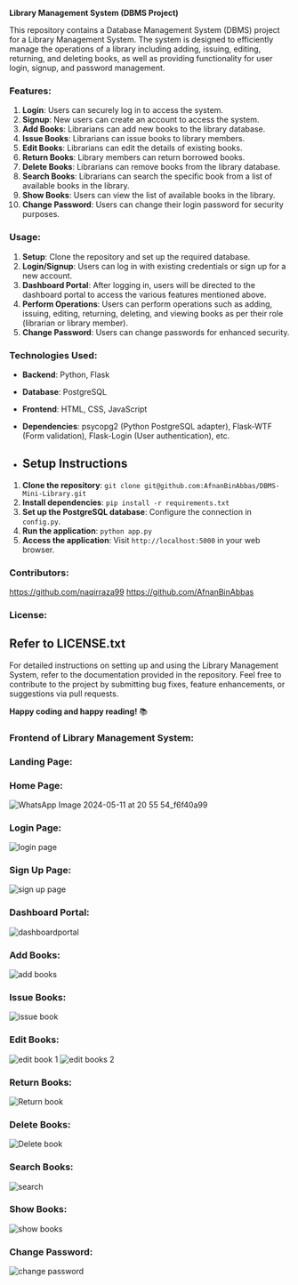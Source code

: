 **Library Management System (DBMS Project)**

This repository contains a Database Management System (DBMS) project for a Library Management System. The system is designed to efficiently manage the operations of a library including adding, issuing, editing, returning, and deleting books, as well as providing functionality for user login, signup, and password management.

### Features:
1. **Login**: Users can securely log in to access the system.
2. **Signup**: New users can create an account to access the system.
3. **Add Books**: Librarians can add new books to the library database.
4. **Issue Books**: Librarians can issue books to library members.
5. **Edit Books**: Librarians can edit the details of existing books.
6. **Return Books**: Library members can return borrowed books.
7. **Delete Books**: Librarians can remove books from the library database.
8. **Search Books**: Librarians can search  the specific book from a list of available books in the library.
9. **Show Books**: Users can view the list of available books in the library.
10. **Change Password**: Users can change their login password for security purposes.

### Usage:
1. **Setup**: Clone the repository and set up the required database.
2. **Login/Signup**: Users can log in with existing credentials or sign up for a new account.
3. **Dashboard Portal**: After logging in, users will be directed to the dashboard portal to access the various features mentioned above.
4. **Perform Operations**: Users can perform operations such as adding, issuing, editing, returning, deleting, and viewing books as per their role (librarian or library member).
5. **Change Password**: Users can change passwords for enhanced security.

### Technologies Used:
-  **Backend**: Python, Flask
- **Database**: PostgreSQL
- **Frontend**: HTML, CSS, JavaScript
- **Dependencies**: psycopg2 (Python PostgreSQL adapter), Flask-WTF (Form validation), Flask-Login (User authentication), etc.

- ## Setup Instructions

1. **Clone the repository**: `git clone git@github.com:AfnanBinAbbas/DBMS-Mini-Library.git`
2. **Install dependencies**: `pip install -r requirements.txt`
3. **Set up the PostgreSQL database**: Configure the connection in `config.py`.
4. **Run the application**: `python app.py`
5. **Access the application**: Visit `http://localhost:5000` in your web browser.

### Contributors:
https://github.com/naqirraza99
https://github.com/AfnanBinAbbas



### License:
Refer to LICENSE.txt
---

For detailed instructions on setting up and using the Library Management System, refer to the documentation provided in the repository. Feel free to contribute to the project by submitting bug fixes, feature enhancements, or suggestions via pull requests.

**Happy coding and happy reading!** 📚

### Frontend of Library Management System:
### Landing Page:

### Home Page:
![WhatsApp Image 2024-05-11 at 20 55 54_f6f40a99](https://github.com/AfnanBinAbbas/DBMS-Mini-Library/assets/119874734/898bd19e-6695-437d-aa7e-1296dc7972fa)


### Login Page:
![login page](https://github.com/AfnanBinAbbas/DBMS-Mini-Library/assets/119874734/39067311-0a45-4dd8-a00f-5c7bf72c0b38)

### Sign Up Page:
![sign up page](https://github.com/AfnanBinAbbas/DBMS-Mini-Library/assets/119874734/f4278f74-f46c-4c7e-8294-e06447be1ce7)

### Dashboard Portal:
![dashboardportal](https://github.com/AfnanBinAbbas/DBMS-Mini-Library/assets/119874734/87d479a1-2e6e-4a53-9d01-82c2d99bdf10)

### Add Books:
![add books](https://github.com/AfnanBinAbbas/DBMS-Mini-Library/assets/119874734/88d0e791-ac2c-4242-ace9-2108e1c69458)

### Issue Books:
![issue book](https://github.com/AfnanBinAbbas/DBMS-Mini-Library/assets/119874734/b971658f-bc27-4aa2-8674-7d16d195566c)

### Edit Books:
![edit book 1](https://github.com/AfnanBinAbbas/DBMS-Mini-Library/assets/119874734/fc7d39f8-9c4f-422d-8218-fba05f64f21b)
![edit books 2](https://github.com/AfnanBinAbbas/DBMS-Mini-Library/assets/119874734/4e060e2d-5c6b-4a4e-b343-4397c6132c45)

### Return Books:
![Return book](https://github.com/AfnanBinAbbas/DBMS-Mini-Library/assets/119874734/dfbc7703-81d0-4b16-8b8f-22da1661b215)

### Delete Books:
![Delete book](https://github.com/AfnanBinAbbas/DBMS-Mini-Library/assets/119874734/10951028-e3d9-4a93-aeb6-c42d4b728453)

### Search Books:
![search](https://github.com/AfnanBinAbbas/DBMS-Mini-Library/assets/119874734/289880bf-45ca-497e-aaa8-2290cc2404b8)

### Show Books:
![show books](https://github.com/AfnanBinAbbas/DBMS-Mini-Library/assets/119874734/85950719-5377-4a71-91fb-8944d288258a)

### Change Password:
![change password](https://github.com/AfnanBinAbbas/DBMS-Mini-Library/assets/119874734/3bc32762-cc9a-4f36-91e5-525a5357df3d)









